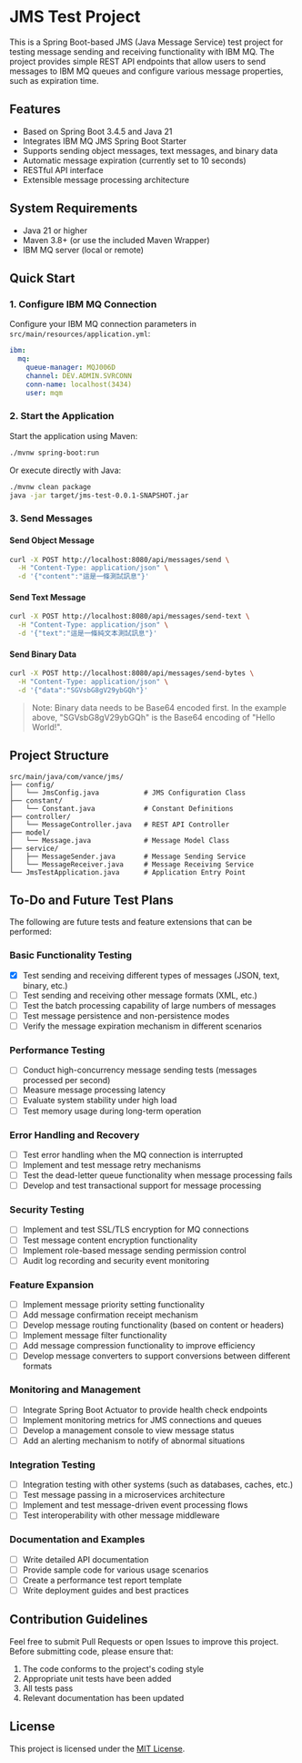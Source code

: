 # JMS Test Project

This is a Spring Boot-based JMS (Java Message Service) test project for testing message sending and receiving functionality with IBM MQ. The project provides simple REST API endpoints that allow users to send messages to IBM MQ queues and configure various message properties, such as expiration time.

## Features

- Based on Spring Boot 3.4.5 and Java 21
- Integrates IBM MQ JMS Spring Boot Starter
- Supports sending object messages, text messages, and binary data
- Automatic message expiration (currently set to 10 seconds)
- RESTful API interface
- Extensible message processing architecture

## System Requirements

- Java 21 or higher
- Maven 3.8+ (or use the included Maven Wrapper)
- IBM MQ server (local or remote)

## Quick Start

### 1. Configure IBM MQ Connection

Configure your IBM MQ connection parameters in `src/main/resources/application.yml`:

```yaml
ibm:
  mq:
    queue-manager: MQJ006D
    channel: DEV.ADMIN.SVRCONN
    conn-name: localhost(3434)
    user: mqm
```

### 2. Start the Application

Start the application using Maven:

```bash
./mvnw spring-boot:run
```

Or execute directly with Java:

```bash
./mvnw clean package
java -jar target/jms-test-0.0.1-SNAPSHOT.jar
```

### 3. Send Messages

#### Send Object Message

```bash
curl -X POST http://localhost:8080/api/messages/send \
  -H "Content-Type: application/json" \
  -d '{"content":"這是一條測試訊息"}'
```

#### Send Text Message

```bash
curl -X POST http://localhost:8080/api/messages/send-text \
  -H "Content-Type: application/json" \
  -d '{"text":"這是一條純文本測試訊息"}'
```

#### Send Binary Data

```bash
curl -X POST http://localhost:8080/api/messages/send-bytes \
  -H "Content-Type: application/json" \
  -d '{"data":"SGVsbG8gV29ybGQh"}'
```

> Note: Binary data needs to be Base64 encoded first. In the example above, "SGVsbG8gV29ybGQh" is the Base64 encoding of "Hello World!".

## Project Structure

```
src/main/java/com/vance/jms/
├── config/
│   └── JmsConfig.java           # JMS Configuration Class
├── constant/
│   └── Constant.java            # Constant Definitions
├── controller/
│   └── MessageController.java   # REST API Controller
├── model/
│   └── Message.java             # Message Model Class
├── service/
│   ├── MessageSender.java       # Message Sending Service
│   └── MessageReceiver.java     # Message Receiving Service
└── JmsTestApplication.java      # Application Entry Point
```

## To-Do and Future Test Plans

The following are future tests and feature extensions that can be performed:

### Basic Functionality Testing

- [x] Test sending and receiving different types of messages (JSON, text, binary, etc.)
- [ ] Test sending and receiving other message formats (XML, etc.)
- [ ] Test the batch processing capability of large numbers of messages
- [ ] Test message persistence and non-persistence modes
- [ ] Verify the message expiration mechanism in different scenarios

### Performance Testing

- [ ] Conduct high-concurrency message sending tests (messages processed per second)
- [ ] Measure message processing latency
- [ ] Evaluate system stability under high load
- [ ] Test memory usage during long-term operation

### Error Handling and Recovery

- [ ] Test error handling when the MQ connection is interrupted
- [ ] Implement and test message retry mechanisms
- [ ] Test the dead-letter queue functionality when message processing fails
- [ ] Develop and test transactional support for message processing

### Security Testing

- [ ] Implement and test SSL/TLS encryption for MQ connections
- [ ] Test message content encryption functionality
- [ ] Implement role-based message sending permission control
- [ ] Audit log recording and security event monitoring

### Feature Expansion

- [ ] Implement message priority setting functionality
- [ ] Add message confirmation receipt mechanism
- [ ] Develop message routing functionality (based on content or headers)
- [ ] Implement message filter functionality
- [ ] Add message compression functionality to improve efficiency
- [ ] Develop message converters to support conversions between different formats

### Monitoring and Management

- [ ] Integrate Spring Boot Actuator to provide health check endpoints
- [ ] Implement monitoring metrics for JMS connections and queues
- [ ] Develop a management console to view message status
- [ ] Add an alerting mechanism to notify of abnormal situations

### Integration Testing

- [ ] Integration testing with other systems (such as databases, caches, etc.)
- [ ] Test message passing in a microservices architecture
- [ ] Implement and test message-driven event processing flows
- [ ] Test interoperability with other message middleware

### Documentation and Examples

- [ ] Write detailed API documentation
- [ ] Provide sample code for various usage scenarios
- [ ] Create a performance test report template
- [ ] Write deployment guides and best practices

## Contribution Guidelines

Feel free to submit Pull Requests or open Issues to improve this project. Before submitting code, please ensure that:

1. The code conforms to the project's coding style
2. Appropriate unit tests have been added
3. All tests pass
4. Relevant documentation has been updated

## License

This project is licensed under the [MIT License](LICENSE).
